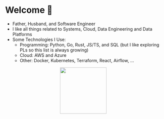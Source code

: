 # Welcome 🚀

- Father, Husband, and Software Engineer
- I like all things related to Systems, Cloud, Data Engineering and Data Platforms
- Some Technologies I Use:
  - Programming: Python, Go, Rust, JS/TS, and SQL (but I like exploring PLs so this list is always growing)
  - Cloud: AWS and Azure
  - Other: Docker, Kubernetes, Terraform, React, Airflow, ...
<p align="center">
  <img src="https://images.squarespace-cdn.com/content/v1/5e10bdc20efb8f0d169f85f9/1631444995097-A7JOBWN2X0IMO7EO2QYW/rust-vs-go-square.png?format=2500w" width=150 />
</p>
